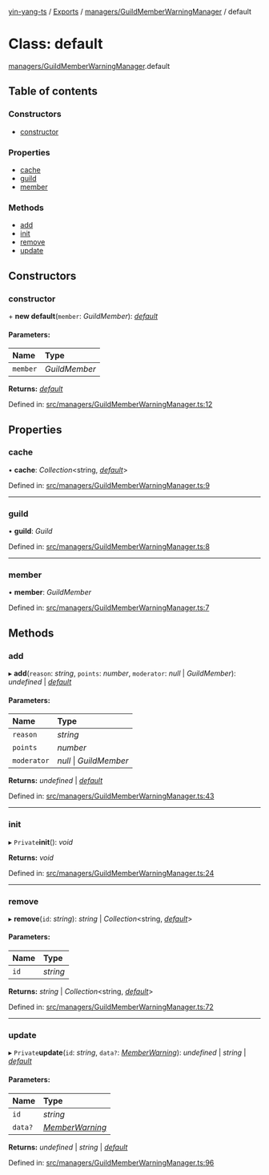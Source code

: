 [yin-yang-ts](../README.md) / [Exports](../modules.md) / [managers/GuildMemberWarningManager](../modules/managers_guildmemberwarningmanager.md) / default

# Class: default

[managers/GuildMemberWarningManager](../modules/managers_guildmemberwarningmanager.md).default

## Table of contents

### Constructors

- [constructor](managers_guildmemberwarningmanager.default.md#constructor)

### Properties

- [cache](managers_guildmemberwarningmanager.default.md#cache)
- [guild](managers_guildmemberwarningmanager.default.md#guild)
- [member](managers_guildmemberwarningmanager.default.md#member)

### Methods

- [add](managers_guildmemberwarningmanager.default.md#add)
- [init](managers_guildmemberwarningmanager.default.md#init)
- [remove](managers_guildmemberwarningmanager.default.md#remove)
- [update](managers_guildmemberwarningmanager.default.md#update)

## Constructors

### constructor

\+ **new default**(`member`: *GuildMember*): [*default*](managers_guildmemberwarningmanager.default.md)

#### Parameters:

Name | Type |
:------ | :------ |
`member` | *GuildMember* |

**Returns:** [*default*](managers_guildmemberwarningmanager.default.md)

Defined in: [src/managers/GuildMemberWarningManager.ts:12](https://github.com/DetroitWhiskey136/ying-yang-ts/blob/112e06c/src/managers/GuildMemberWarningManager.ts#L12)

## Properties

### cache

• **cache**: *Collection*<string, [*default*](structures_warning.default.md)\>

Defined in: [src/managers/GuildMemberWarningManager.ts:9](https://github.com/DetroitWhiskey136/ying-yang-ts/blob/112e06c/src/managers/GuildMemberWarningManager.ts#L9)

___

### guild

• **guild**: *Guild*

Defined in: [src/managers/GuildMemberWarningManager.ts:8](https://github.com/DetroitWhiskey136/ying-yang-ts/blob/112e06c/src/managers/GuildMemberWarningManager.ts#L8)

___

### member

• **member**: *GuildMember*

Defined in: [src/managers/GuildMemberWarningManager.ts:7](https://github.com/DetroitWhiskey136/ying-yang-ts/blob/112e06c/src/managers/GuildMemberWarningManager.ts#L7)

## Methods

### add

▸ **add**(`reason`: *string*, `points`: *number*, `moderator`: *null* \| *GuildMember*): *undefined* \| [*default*](structures_warning.default.md)

#### Parameters:

Name | Type |
:------ | :------ |
`reason` | *string* |
`points` | *number* |
`moderator` | *null* \| *GuildMember* |

**Returns:** *undefined* \| [*default*](structures_warning.default.md)

Defined in: [src/managers/GuildMemberWarningManager.ts:43](https://github.com/DetroitWhiskey136/ying-yang-ts/blob/112e06c/src/managers/GuildMemberWarningManager.ts#L43)

___

### init

▸ `Private`**init**(): *void*

**Returns:** *void*

Defined in: [src/managers/GuildMemberWarningManager.ts:24](https://github.com/DetroitWhiskey136/ying-yang-ts/blob/112e06c/src/managers/GuildMemberWarningManager.ts#L24)

___

### remove

▸ **remove**(`id`: *string*): *string* \| *Collection*<string, [*default*](structures_warning.default.md)\>

#### Parameters:

Name | Type |
:------ | :------ |
`id` | *string* |

**Returns:** *string* \| *Collection*<string, [*default*](structures_warning.default.md)\>

Defined in: [src/managers/GuildMemberWarningManager.ts:72](https://github.com/DetroitWhiskey136/ying-yang-ts/blob/112e06c/src/managers/GuildMemberWarningManager.ts#L72)

___

### update

▸ `Private`**update**(`id`: *string*, `data?`: [*MemberWarning*](../interfaces/database_models_member.memberwarning.md)): *undefined* \| *string* \| [*default*](structures_warning.default.md)

#### Parameters:

Name | Type |
:------ | :------ |
`id` | *string* |
`data?` | [*MemberWarning*](../interfaces/database_models_member.memberwarning.md) |

**Returns:** *undefined* \| *string* \| [*default*](structures_warning.default.md)

Defined in: [src/managers/GuildMemberWarningManager.ts:96](https://github.com/DetroitWhiskey136/ying-yang-ts/blob/112e06c/src/managers/GuildMemberWarningManager.ts#L96)
